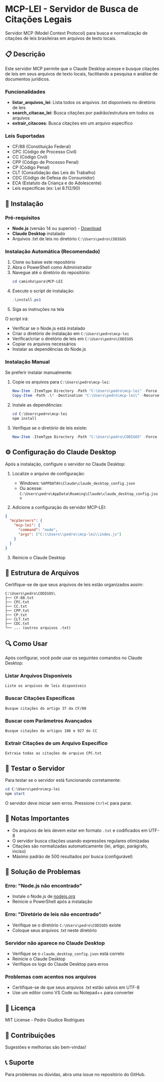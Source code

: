 # MCP-LEI - Servidor de Busca de Citações Legais

Servidor MCP (Model Context Protocol) para busca e normalização de citações de leis brasileiras em arquivos de texto locais.

## 📋 Descrição

Este servidor MCP permite que o Claude Desktop acesse e busque citações de leis em seus arquivos de texto locais, facilitando a pesquisa e análise de documentos jurídicos.

### Funcionalidades

- **listar_arquivos_lei**: Lista todos os arquivos .txt disponíveis no diretório de leis
- **search_citacao_lei**: Busca citações por padrão/estrutura em todos os arquivos
- **extrair_citacoes**: Busca citações em um arquivo específico

### Leis Suportadas

- CF/88 (Constituição Federal)
- CPC (Código de Processo Civil)
- CC (Código Civil)
- CPP (Código de Processo Penal)
- CP (Código Penal)
- CLT (Consolidação das Leis do Trabalho)
- CDC (Código de Defesa do Consumidor)
- ECA (Estatuto da Criança e do Adolescente)
- Leis específicas (ex: Lei 8.112/90)

## 🚀 Instalação

### Pré-requisitos

- **Node.js** (versão 14 ou superior) - [Download](https://nodejs.org/)
- **Claude Desktop** instalado
- Arquivos .txt de leis no diretório `C:\Users\pedro\CODIGOS`

### Instalação Automática (Recomendado)

1. Clone ou baixe este repositório
2. Abra o PowerShell como Administrador
3. Navegue até o diretório do repositório:
   ```powershell
   cd caminho\para\MCP-LEI
   ```
4. Execute o script de instalação:
   ```powershell
   .\install.ps1
   ```
5. Siga as instruções na tela

O script irá:
- Verificar se o Node.js está instalado
- Criar o diretório de instalação em `C:\Users\pedro\mcp-lei`
- Verificar/criar o diretório de leis em `C:\Users\pedro\CODIGOS`
- Copiar os arquivos necessários
- Instalar as dependências do Node.js

### Instalação Manual

Se preferir instalar manualmente:

1. Copie os arquivos para `C:\Users\pedro\mcp-lei`:
   ```powershell
   New-Item -ItemType Directory -Path "C:\Users\pedro\mcp-lei" -Force
   Copy-Item -Path .\* -Destination "C:\Users\pedro\mcp-lei\" -Recurse
   ```

2. Instale as dependências:
   ```powershell
   cd C:\Users\pedro\mcp-lei
   npm install
   ```

3. Verifique se o diretório de leis existe:
   ```powershell
   New-Item -ItemType Directory -Path "C:\Users\pedro\CODIGOS" -Force
   ```

## ⚙️ Configuração do Claude Desktop

Após a instalação, configure o servidor no Claude Desktop:

1. Localize o arquivo de configuração:
   - Windows: `%APPDATA%\Claude\claude_desktop_config.json`
   - Ou acesse: `C:\Users\pedro\AppData\Roaming\Claude\claude_desktop_config.json`

2. Adicione a configuração do servidor MCP-LEI:

```json
{
  "mcpServers": {
    "mcp-lei": {
      "command": "node",
      "args": ["C:\\Users\\pedro\\mcp-lei\\index.js"]
    }
  }
}
```

3. Reinicie o Claude Desktop

## 📁 Estrutura de Arquivos

Certifique-se de que seus arquivos de leis estão organizados assim:

```
C:\Users\pedro\CODIGOS\
├── CF-88.txt
├── CPC.txt
├── CC.txt
├── CPP.txt
├── CP.txt
├── CLT.txt
├── CDC.txt
└── ... (outros arquivos .txt)
```

## 🔍 Como Usar

Após configurar, você pode usar os seguintes comandos no Claude Desktop:

### Listar Arquivos Disponíveis
```
Liste os arquivos de leis disponíveis
```

### Buscar Citações Específicas
```
Busque citações do artigo 37 da CF/88
```

### Buscar com Parâmetros Avançados
```
Busque citações de artigos 186 e 927 do CC
```

### Extrair Citações de um Arquivo Específico
```
Extraia todas as citações do arquivo CPC.txt
```

## 🧪 Testar o Servidor

Para testar se o servidor está funcionando corretamente:

```powershell
cd C:\Users\pedro\mcp-lei
npm start
```

O servidor deve iniciar sem erros. Pressione `Ctrl+C` para parar.

## 📝 Notas Importantes

- Os arquivos de leis devem estar em formato `.txt` e codificados em UTF-8
- O servidor busca citações usando expressões regulares otimizadas
- Citações são normalizadas automaticamente (lei, artigo, parágrafo, inciso)
- Máximo padrão de 500 resultados por busca (configurável)

## 🔧 Solução de Problemas

### Erro: "Node.js não encontrado"
- Instale o Node.js de [nodejs.org](https://nodejs.org/)
- Reinicie o PowerShell após a instalação

### Erro: "Diretório de leis não encontrado"
- Verifique se o diretório `C:\Users\pedro\CODIGOS` existe
- Coloque seus arquivos .txt neste diretório

### Servidor não aparece no Claude Desktop
- Verifique se o `claude_desktop_config.json` está correto
- Reinicie o Claude Desktop
- Verifique os logs do Claude Desktop para erros

### Problemas com acentos nos arquivos
- Certifique-se de que seus arquivos .txt estão salvos em UTF-8
- Use um editor como VS Code ou Notepad++ para converter

## 📄 Licença

MIT License - Pedro Giudice Rodrigues

## 🤝 Contribuições

Sugestões e melhorias são bem-vindas!

## 📞 Suporte

Para problemas ou dúvidas, abra uma issue no repositório do GitHub.
